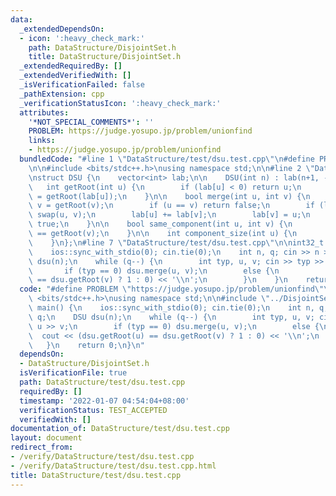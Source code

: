 ```yaml
---
data:
  _extendedDependsOn:
  - icon: ':heavy_check_mark:'
    path: DataStructure/DisjointSet.h
    title: DataStructure/DisjointSet.h
  _extendedRequiredBy: []
  _extendedVerifiedWith: []
  _isVerificationFailed: false
  _pathExtension: cpp
  _verificationStatusIcon: ':heavy_check_mark:'
  attributes:
    '*NOT_SPECIAL_COMMENTS*': ''
    PROBLEM: https://judge.yosupo.jp/problem/unionfind
    links:
    - https://judge.yosupo.jp/problem/unionfind
  bundledCode: "#line 1 \"DataStructure/test/dsu.test.cpp\"\n#define PROBLEM \"https://judge.yosupo.jp/problem/unionfind\"\
    \n\n#include <bits/stdc++.h>\nusing namespace std;\n\n#line 2 \"DataStructure/DisjointSet.h\"\
    \nstruct DSU {\n    vector<int> lab;\n\n    DSU(int n) : lab(n+1, -1) {}\n\n \
    \   int getRoot(int u) {\n        if (lab[u] < 0) return u;\n        return lab[u]\
    \ = getRoot(lab[u]);\n    }\n\n    bool merge(int u, int v) {\n        u = getRoot(u);\
    \ v = getRoot(v);\n        if (u == v) return false;\n        if (lab[u] > lab[v])\
    \ swap(u, v);\n        lab[u] += lab[v];\n        lab[v] = u;\n        return\
    \ true;\n    }\n\n    bool same_component(int u, int v) {\n        return getRoot(u)\
    \ == getRoot(v);\n    }\n\n    int component_size(int u) {\n        return -lab[getRoot(u)];\n\
    \    }\n};\n#line 7 \"DataStructure/test/dsu.test.cpp\"\n\nint32_t main() {\n\
    \    ios::sync_with_stdio(0); cin.tie(0);\n    int n, q; cin >> n >> q;\n    DSU\
    \ dsu(n);\n    while (q--) {\n        int typ, u, v; cin >> typ >> u >> v;\n \
    \       if (typ == 0) dsu.merge(u, v);\n        else {\n            cout << (dsu.getRoot(u)\
    \ == dsu.getRoot(v) ? 1 : 0) << '\\n';\n        }\n    }\n    return 0;\n}\n"
  code: "#define PROBLEM \"https://judge.yosupo.jp/problem/unionfind\"\n\n#include\
    \ <bits/stdc++.h>\nusing namespace std;\n\n#include \"../DisjointSet.h\"\n\nint32_t\
    \ main() {\n    ios::sync_with_stdio(0); cin.tie(0);\n    int n, q; cin >> n >>\
    \ q;\n    DSU dsu(n);\n    while (q--) {\n        int typ, u, v; cin >> typ >>\
    \ u >> v;\n        if (typ == 0) dsu.merge(u, v);\n        else {\n          \
    \  cout << (dsu.getRoot(u) == dsu.getRoot(v) ? 1 : 0) << '\\n';\n        }\n \
    \   }\n    return 0;\n}\n"
  dependsOn:
  - DataStructure/DisjointSet.h
  isVerificationFile: true
  path: DataStructure/test/dsu.test.cpp
  requiredBy: []
  timestamp: '2022-01-07 04:54:04+08:00'
  verificationStatus: TEST_ACCEPTED
  verifiedWith: []
documentation_of: DataStructure/test/dsu.test.cpp
layout: document
redirect_from:
- /verify/DataStructure/test/dsu.test.cpp
- /verify/DataStructure/test/dsu.test.cpp.html
title: DataStructure/test/dsu.test.cpp
---
```

